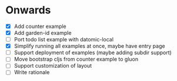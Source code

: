 # Onwards

* [x] Add counter example
* [x] Add garden-id example
* [ ] Port todo list example with datomic-local
* [x] Simplify running all examples at once, maybe have entry page
* [ ] Support deployment of examples (maybe adding subdir support)
* [ ] Move bootstrap cljs from counter example to gluon
* [ ] Support customization of layout
* [ ] Write rationale
